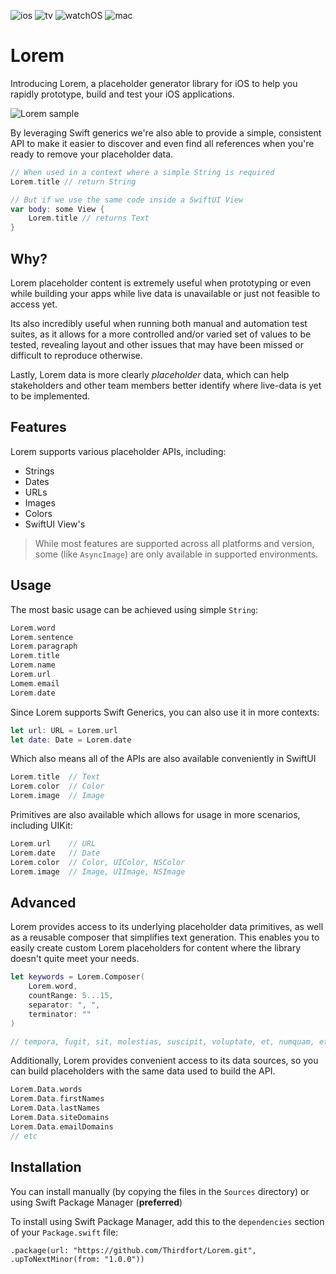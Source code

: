 ![ios](https://img.shields.io/badge/iOS-13-green)
![tv](https://img.shields.io/badge/tvOS-13-green)
![watchOS](https://img.shields.io/badge/iOS-6-green)
![mac](https://img.shields.io/badge/macOS-10.15-green)

# Lorem

Introducing Lorem, a placeholder generator library for iOS to help you rapidly prototype, build and test your iOS applications.

![Lorem sample](https://github.com/thirdfort/Lorem/blob/main/Demo/Resources/lorem.png?raw=true)

By leveraging Swift generics we're also able to provide a simple, consistent API to make it easier to discover and even find all references when you're ready to remove your placeholder data.

```swift
// When used in a context where a simple String is required
Lorem.title // return String

// But if we use the same code inside a SwiftUI View
var body: some View {
    Lorem.title // returns Text
}
```

## Why?

Lorem placeholder content is extremely useful when prototyping or even while building your apps while live data is unavailable or just not feasible to access yet. 

Its also incredibly useful when running both manual and automation test suites, as it allows for a more controlled and/or varied set of values to be tested, revealing layout and other issues that may have been missed or difficult to reproduce otherwise.

Lastly, Lorem data is more clearly _placeholder_ data, which can help stakeholders and other team members better identify where live-data is yet to be implemented.

## Features

Lorem supports various placeholder APIs, including:

- Strings
- Dates
- URLs
- Images
- Colors
- SwiftUI View's

> While most features are supported across all platforms and version, some (like `AsyncImage`) are only available in supported environments.

## Usage

The most basic usage can be achieved using simple `String`:

```swift
Lorem.word
Lorem.sentence
Lorem.paragraph
Lorem.title
Lorem.name
Lorem.url
Lomem.email
Lorem.date
```

Since Lorem supports Swift Generics, you can also use it in more contexts:

```swift
let url: URL = Lorem.url
let date: Date = Lorem.date
```

Which also means all of the APIs are also available conveniently in SwiftUI

```swift
Lorem.title  // Text
Lorem.color  // Color
Lorem.image  // Image
```

Primitives are also available which allows for usage in more scenarios, including UIKit:

```swift
Lorem.url    // URL
Lorem.date   // Date
Lorem.color  // Color, UIColor, NSColor
Lorem.image  // Image, UIImage, NSImage
```

## Advanced

Lorem provides access to its underlying placeholder data primitives, as well as a reusable composer that simplifies text generation. This enables you to easily create custom Lorem placeholders for content where the library doesn't quite meet your needs.

```swift
let keywords = Lorem.Composer(
    Lorem.word,
    countRange: 5...15,
    separator: ", ",
    terminator: ""
)

// tempora, fugit, sit, molestias, suscipit, voluptate, et, numquam, et, voluptatem, et
```

Additionally, Lorem provides convenient access to its data sources, so you can build placeholders with the same data used to build the API.

```swift
Lorem.Data.words
Lorem.Data.firstNames
Lorem.Data.lastNames
Lorem.Data.siteDomains
Lorem.Data.emailDomains
// etc
```

## Installation

You can install manually (by copying the files in the `Sources` directory) or using Swift Package Manager (**preferred**)

To install using Swift Package Manager, add this to the `dependencies` section of your `Package.swift` file:

`.package(url: "https://github.com/Thirdfort/Lorem.git", .upToNextMinor(from: "1.0.0"))`